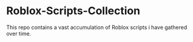 # Roblox-Scripts-Collection
This repo contains a vast accumulation of Roblox scripts i have gathered over time.
